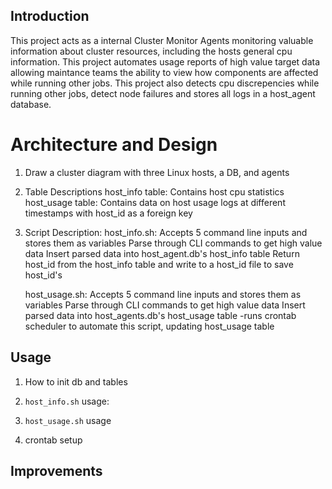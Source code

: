## Introduction
This project acts as a internal Cluster Monitor Agents monitoring valuable information about cluster resources, including the hosts general cpu information. This project automates usage reports of high value target data allowing maintance teams the ability to view how components are affected while running other jobs. This project also detects cpu discrepencies while running other jobs, detect node failures and stores all logs in a host_agent database. 

# Architecture and Design
1) Draw a cluster diagram with three Linux hosts, a DB, and agents
2) Table Descriptions
	host_info table:
		Contains host cpu statistics
	host_usage table:
		Contains data on host usage logs at different timestamps with host_id as a foreign key   
3) Script Description:
	host_info.sh:
		Accepts 5 command line inputs and stores them as variables
		Parse through CLI commands to get high value data
		Insert parsed data into host_agent.db's host_info table
		Return host_id from the host_info table and write to a host_id file to save host_id's

	host_usage.sh:
		Accepts 5 command line inputs and stores them as variables
		Parse through CLI commands to get high value data
		Insert parsed data into host_agents.db's host_usage table
			-runs crontab scheduler to automate this script, updating host_usage table
		
## Usage
1) How to init db and tables
2) `host_info.sh` usage:
	
3) `host_usage.sh` usage
4) crontab setup

## Improvements
